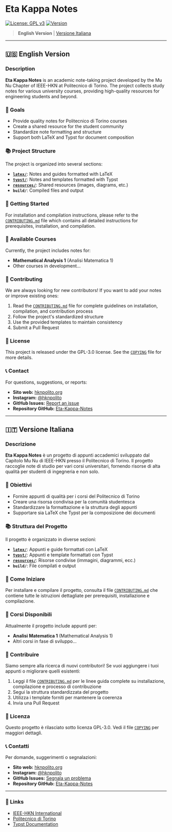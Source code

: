 # Eta Kappa Notes

[![License: GPL v3](https://img.shields.io/badge/License-GPLv3-blue.svg)](https://www.gnu.org/licenses/gpl-3.0)
[![Version](https://img.shields.io/badge/version-0.1.0-green.svg)](https://github.com/MuNuChapterHKN/Eta-Kappa-Notes)

> **English Version** | [Versione Italiana](#🇮🇹-versione-italiana)

---

## 🇺🇸 English Version

### Description

**Eta Kappa Notes** is an academic note-taking project developed by the Mu Nu Chapter of IEEE-HKN at Politecnico di Torino. The project collects study notes for various university courses, providing high-quality resources for engineering students and beyond.

### 🎯 Goals

- Provide quality notes for Politecnico di Torino courses
- Create a shared resource for the student community
- Standardize note formatting and structure
- Support both LaTeX and Typst for document composition

### 📚 Project Structure

The project is organized into several sections:

- [**`latex/`**](latex/): Notes and guides formatted with LaTeX
- [**`typst/`**](typst/): Notes and templates formatted with Typst
- [**`resources/`**](resources/): Shared resources (images, diagrams, etc.)
- **`build/`**: Compiled files and output

### 🚀 Getting Started

For installation and compilation instructions, please refer to the [`CONTRIBUTING.md`](CONTRIBUTING.md) file which contains all detailed instructions for prerequisites, installation, and compilation.

### 📖 Available Courses

Currently, the project includes notes for:

- **Mathematical Analysis 1** (Analisi Matematica 1)
- Other courses in development...

### 🤝 Contributing

We are always looking for new contributors! If you want to add your notes or improve existing ones:

1. Read the [`CONTRIBUTING.md`](CONTRIBUTING.md) file for complete guidelines on installation, compilation, and contribution process
2. Follow the project's standardized structure
3. Use the provided templates to maintain consistency
4. Submit a Pull Request

### 📄 License

This project is released under the GPL-3.0 license. See the [`COPYING`](COPYING) file for more details.

### 📞 Contact

For questions, suggestions, or reports:
- **Sito web:** [hknpolito.org](https://hknpolito.org/)
- **Instagram:** [@hknpolito](https://www.instagram.com/hknpolito/)
- **GitHub Issues:** [Report an issue](https://github.com/MuNuChapterHKN/Eta-Kappa-Notes/issues)
- **Repository GitHub:** [Eta-Kappa-Notes](https://github.com/MuNuChapterHKN/Eta-Kappa-Notes/)

---

## 🇮🇹 Versione Italiana

### Descrizione

**Eta Kappa Notes** è un progetto di appunti accademici sviluppato dal Capitolo Mu Nu di IEEE-HKN presso il Politecnico di Torino. Il progetto raccoglie note di studio per vari corsi universitari, fornendo risorse di alta qualità per studenti di ingegneria e non solo.

### 🎯 Obiettivi

- Fornire appunti di qualità per i corsi del Politecnico di Torino
- Creare una risorsa condivisa per la comunità studentesca
- Standardizzare la formattazione e la struttura degli appunti
- Supportare sia LaTeX che Typst per la composizione dei documenti

### 📚 Struttura del Progetto

Il progetto è organizzato in diverse sezioni:

- [**`latex/`**](latex/): Appunti e guide formattati con LaTeX
- [**`typst/`**](typst/): Appunti e template formattati con Typst
- [**`resources/`**](resources/): Risorse condivise (immagini, diagrammi, ecc.)
- **`build/`**: File compilati e output

### 🚀 Come Iniziare

Per installare e compilare il progetto, consulta il file [`CONTRIBUTING.md`](CONTRIBUTING.md) che contiene tutte le istruzioni dettagliate per prerequisiti, installazione e compilazione.

### 📖 Corsi Disponibili

Attualmente il progetto include appunti per:

- **Analisi Matematica 1** (Mathematical Analysis 1)
- Altri corsi in fase di sviluppo...

### 🤝 Contribuire

Siamo sempre alla ricerca di nuovi contributori! Se vuoi aggiungere i tuoi appunti o migliorare quelli esistenti:

1. Leggi il file [`CONTRIBUTING.md`](CONTRIBUTING.md) per le linee guida complete su installazione, compilazione e processo di contribuzione
2. Segui la struttura standardizzata del progetto
3. Utilizza i template forniti per mantenere la coerenza
4. Invia una Pull Request

### 📄 Licenza

Questo progetto è rilasciato sotto licenza GPL-3.0. Vedi il file [`COPYING`](COPYING) per maggiori dettagli.

### 📞 Contatti

Per domande, suggerimenti o segnalazioni:
- **Sito web:** [hknpolito.org](https://hknpolito.org/)
- **Instagram:** [@hknpolito](https://www.instagram.com/hknpolito/)
- **GitHub Issues:** [Segnala un problema](https://github.com/MuNuChapterHKN/Eta-Kappa-Notes/issues)
- **Repository GitHub:** [Eta-Kappa-Notes](https://github.com/MuNuChapterHKN/Eta-Kappa-Notes/)

---

### 🔗 Links

- [IEEE-HKN International](https://hkn.ieee.org/)
- [Politecnico di Torino](https://www.polito.it/)
- [Typst Documentation](https://typst.app/docs/)
